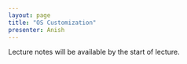```yaml
---
layout: page
title: "OS Customization"
presenter: Anish
---
```


Lecture notes will be available by the start of lecture.

